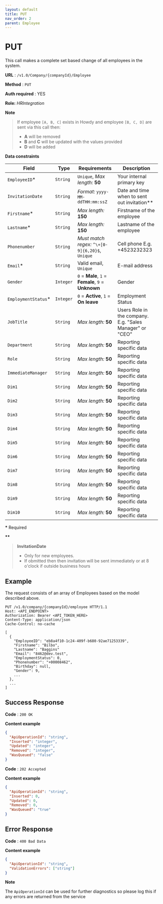 ```yaml
---
layout: default
title: PUT
nav_order: 2
parent: Employee
---
```


# PUT
This call makes a complete set based change of all employees in the system.

**URL** : `/v1.0/Company/{companyId}/Employee`

**Method** : `PUT`

**Auth required** : YES

**Role:** *HRIntegration*

**Note**

> If employee `[A, B, C]` exists in Howdy and employee `[B, C, D]` are sent via this call then:
>- **A** will be removed
>- **B** and **C** will be updated with the values provided
>- **D** will be added

**Data constraints**

| Field                | Type      | Requirements                                      | Description                                                     |
| -------------------- | --------- | ------------------------------------------------- | --------------------------------------------------------------- |
| `EmployeeID`\*       | `String`  | `Unique`, *Max length:* **50**                    | Your internal primary key                                       |
| `InvitationDate`     | `String`  | *Format:* `yyyy-MM-ddTHH:mm:ssZ`                  | Date and time when to sent out invitation\*\*                   |
| `Firstname`\*        | `String`  | *Max length:* **150**                             | Firstname of the employee                                       |
| `Lastname`\*         | `String`  | *Max length:* **150**                             | Lastname of the employee                                        |
| `Phonenumber`        | `String`  | *Must match regex:* `^\+[0-9]{6,20}$`, `Unique`   | Cell phone E.g. +4523232323                                     |
| `Email`\*            | `String`  | Valid email, `Unique`                             | E-mail address                                                  |
| `Gender`             | `Integer` | `0` = **Male**, `1` = **Female**, `9` = **Unknown**| Gender                                                          |
| `EmploymentStatus`\* | `Integer` | `0` = **Active**,  `1` = **On leave**             | Employment Status                                               |
| `JobTitle`           | `String`  | *Max length:* **50**                              | Users Role in the company. E.g. "Sales Manager" or "CEO"        |
| `Department`         | `String`  | *Max length:* **50**                              | Reporting specific data                                         |
| `Role`               | `String`  | *Max length:* **50**                              | Reporting specific data                                         |
| `ImmediateManager`   | `String`  | *Max length:* **50**                              | Reporting specific data                                         |
| `Dim1`               | `String`  | *Max length:* **50**                              | Reporting specific data                                         |
| `Dim2`               | `String`  | *Max length:* **50**                              | Reporting specific data                                         |
| `Dim3`               | `String`  | *Max length:* **50**                              | Reporting specific data                                         |
| `Dim4`               | `String`  | *Max length:* **50**                              | Reporting specific data                                         |
| `Dim5`               | `String`  | *Max length:* **50**                              | Reporting specific data                                         |
| `Dim6`               | `String`  | *Max length:* **50**                              | Reporting specific data                                         |
| `Dim7`               | `String`  | *Max length:* **50**                              | Reporting specific data                                         |
| `Dim8`               | `String`  | *Max length:* **50**                              | Reporting specific data                                         |
| `Dim9`               | `String`  | *Max length:* **50**                              | Reporting specific data                                         |
| `Dim10`              | `String`  | *Max length:* **50**                              | Reporting specific data                                         |

**\*** Required

**\*\***

> **InvitationDate**
>- Only for new employees. 
>- If obmitted then then invitation will be sent immediately or at 8 o'clock if outside business hours

## Example
The request consists of an array of Employees based on the model described above.
```http
PUT /v1.0/company/{companyId}/employee HTTP/1.1
Host: <API_ENDPOINT>
Authorization: Bearer <API_TOKEN_HERE>
Content-Type: application/json
Cache-Control: no-cache
 
[
  {
    "EmployeeID": "eb8a4f10-1c24-409f-b680-92ae71253339",
    "Firstname": "Bilbo",
    "Lastname": "Baggins"
    "Email": "8462@dev.test",
    "EmploymentStatus": 0,
    "Phonenumber": "+00008462",
    "Birthday": null,
    "Gender": 9,
    ...
  },
  ...
]
```

## Success Response

**Code** : `200 OK`

**Content example**

``` json
{
  "ApiOperationId": "string",
  "Inserted": "integer",
  "Updated": "integer",
  "Removed": "integer",
  "WasQueued": "false"
}
```

**Code** : `202 Accepted`

**Content example**

```json
{
  "ApiOperationId": "string",
  "Inserted": 0,
  "Updated": 0,
  "Removed": 0,
  "WasQueued": "true"
}
```

## Error Response

**Code** : `400 Bad Data`

**Content example**

``` json
{
  "ApiOperationId": "string",
  "ValidationErrors": ["string"]
}
```

**Note**

The `ApiOperationId` can be used for further diagnostics so please log this if any errors are returned from the service

 
